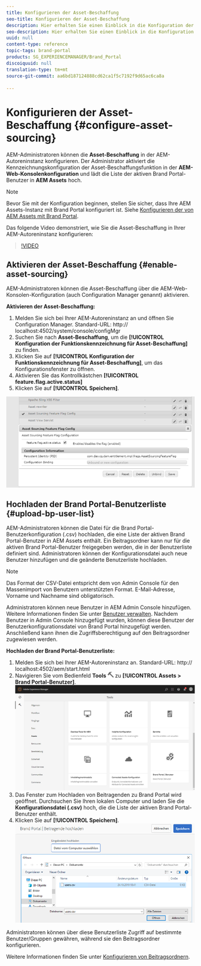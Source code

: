 ```yaml
---
title: Konfigurieren der Asset-Beschaffung
seo-title: Konfigurieren der Asset-Beschaffung
description: Hier erhalten Sie einen Einblick in die Konfiguration der Funktion zur Asset-Beschaffung in AEM Assets.
seo-description: Hier erhalten Sie einen Einblick in die Konfiguration der Funktion zur Asset-Beschaffung in AEM Assets.
uuid: null
content-type: reference
topic-tags: brand-portal
products: SG_EXPERIENCEMANAGER/Brand_Portal
discoiquuid: null
translation-type: tm+mt
source-git-commit: aa6bd187124888cd62ca1f5c7192f9d65ac6ca8a

---
```



# Konfigurieren der Asset-Beschaffung {#configure-asset-sourcing}

AEM-Administratoren können die **Asset-Beschaffung** in der AEM-Autoreninstanz konfigurieren. Der Administrator aktiviert die Kennzeichnungskonfiguration der Asset-Beschaffungsfunktion in der **AEM-Web-Konsolenkonfiguration** und lädt die Liste der aktiven Brand Portal-Benutzer in **AEM Assets** hoch.

>[!NOTE]
>
>Bevor Sie mit der Konfiguration beginnen, stellen Sie sicher, dass Ihre AEM Assets-Instanz mit Brand Portal konfiguriert ist. Siehe [Konfigurieren der von AEM Assets mit Brand Portal](../using/configure-aem-assets-with-brand-portal.md).


Das folgende Video demonstriert, wie Sie die Asset-Beschaffung in Ihrer AEM-Autoreninstanz konfigurieren:

>[!VIDEO](https://video.tv.adobe.com/v/29771)

## Aktivieren der Asset-Beschaffung {#enable-asset-sourcing}

AEM-Administratoren können die Asset-Beschaffung über die AEM-Web-Konsolen-Konfiguration (auch Configuration Manager genannt) aktivieren.

**Aktivieren der Asset-Beschaffung:**
1. Melden Sie sich bei Ihrer AEM-Autoreninstanz an und öffnen Sie Configuration Manager.
Standard-URL: http:// localhost:4502/system/console/configMgr
1. Suchen Sie nach **Asset-Beschaffung**, um die **[!UICONTROL Konfiguration der Funktionskennzeichnung für Asset-Beschaffung]** zu finden.
1. Klicken Sie auf **[!UICONTROL Konfiguration der Funktionskennzeichnung für Asset-Beschaffung]**, um das Konfigurationsfenster zu öffnen.
1. Aktivieren Sie das Kontrollkästchen **[!UICONTROL feature.flag.active.status]**
1. Klicken Sie auf **[!UICONTROL Speichern]**.

![](assets/enable-asset-sourcing.png)

## Hochladen der Brand Portal-Benutzerliste {#upload-bp-user-list}

AEM-Administratoren können die Datei für die Brand Portal-Benutzerkonfiguration (.csv) hochladen, die eine Liste der aktiven Brand Portal-Benutzer in AEM Assets enthält. Ein Beitragsordner kann nur für die aktiven Brand Portal-Benutzer freigegeben werden, die in der Benutzerliste definiert sind. Administratoren können der Konfigurationsdatei auch neue Benutzer hinzufügen und die geänderte Benutzerliste hochladen.

>[!NOTE]
>
>Das Format der CSV-Datei entspricht dem von Admin Console für den Massenimport von Benutzern unterstützten Format. E-Mail-Adresse, Vorname und Nachname sind obligatorisch.

Administratoren können neue Benutzer in AEM Admin Console hinzufügen. Weitere Informationen finden Sie unter [Benutzer verwalten](brand-portal-adding-users.md). Nachdem Benutzer in Admin Console hinzugefügt wurden, können diese Benutzer der Benutzerkonfigurationsdatei von Brand Portal hinzugefügt werden. Anschließend kann ihnen die Zugriffsberechtigung auf den Beitragsordner zugewiesen werden.

**Hochladen der Brand Portal-Benutzerliste:**
1. Melden Sie sich bei Ihrer AEM-Autoreninstanz an.
Standard-URL: http:// localhost:4502/aem/start.html
1. Navigieren Sie vom Bedienfeld **Tools** ![](assets/tools.png) zu **[!UICONTROL Assets > Brand Portal-Benutzer]**.
   ![](assets/upload-user-list1.png)
1. Das Fenster zum Hochladen von Beitragenden zu Brand Portal wird geöffnet.
Durchsuchen Sie Ihren lokalen Computer und laden Sie die **Konfigurationsdatei (.csv)** hoch, die die Liste der aktiven Brand Portal-Benutzer enthält.
1. Klicken Sie auf **[!UICONTROL Speichern]**.
   ![](assets/upload-user-list2.png)


Administratoren können über diese Benutzerliste Zugriff auf bestimmte Benutzer/Gruppen gewähren, während sie den Beitragsordner konfigurieren.

Weitere Informationen finden Sie unter [Konfigurieren von Beitragsordnern](brand-portal-contribution-folder.md).
